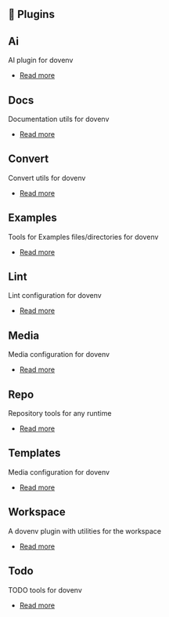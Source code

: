## 🔌 Plugins

## Ai

AI plugin for dovenv

- [Read more](/guide/plugin/ai)

## Docs

Documentation utils for dovenv

- [Read more](/guide/plugin/docs)

## Convert

Convert utils for dovenv

- [Read more](/guide/plugin/convert)

## Examples

Tools for Examples files/directories for dovenv

- [Read more](/guide/plugin/examples)

## Lint

Lint configuration for dovenv

- [Read more](/guide/plugin/lint)

## Media

Media configuration for dovenv

- [Read more](/guide/plugin/media)

## Repo

Repository tools for any runtime

- [Read more](/guide/plugin/repo)

## Templates

Media configuration for dovenv

- [Read more](/guide/plugin/templates)

## Workspace

A dovenv plugin with utilities for the workspace

- [Read more](/guide/plugin/workspace)

## Todo

TODO tools for dovenv

- [Read more](/guide/plugin/todo)

